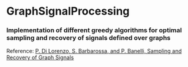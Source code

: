 # GraphSignalProcessing


### Implementation of different greedy algorithms for optimal sampling and recovery of signals defined over graphs  

Reference: [P. Di Lorenzo, S. Barbarossa, and P. Banelli, Sampling and Recovery of Graph Signals](https://arxiv.org/abs/1712.09310)
